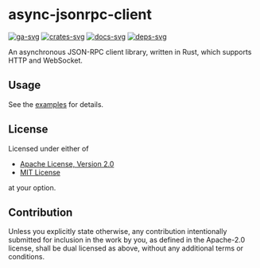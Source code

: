 # async-jsonrpc-client

[![ga-svg]][ga-url]
[![crates-svg]][crates-url]
[![docs-svg]][docs-url]
[![deps-svg]][deps-url]

[ga-svg]: https://github.com/koushiro/async-jsonrpc-client/workflows/build/badge.svg
[ga-url]: https://github.com/koushiro/async-jsonrpc-client/actions
[crates-svg]: https://img.shields.io/crates/v/async-jsonrpc-client
[crates-url]: https://crates.io/crates/async-jsonrpc-client
[docs-svg]: https://docs.rs/async-jsonrpc-client/badge.svg
[docs-url]: https://docs.rs/async-jsonrpc-client
[deps-svg]: https://deps.rs/repo/github/koushiro/async-jsonrpc-client/status.svg
[deps-url]: https://deps.rs/repo/github/koushiro/async-jsonrpc-client

An asynchronous JSON-RPC client library, written in Rust, which supports HTTP and WebSocket.

## Usage

See the [examples](examples) for details.

## License

Licensed under either of

- [Apache License, Version 2.0](LICENSE-APACHE)
- [MIT License](LICENSE-MIT)

at your option.

## Contribution

Unless you explicitly state otherwise, any contribution intentionally submitted
for inclusion in the work by you, as defined in the Apache-2.0 license, shall be
dual licensed as above, without any additional terms or conditions.
